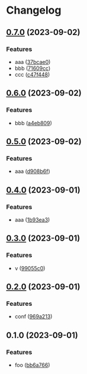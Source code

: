 # Changelog

## [0.7.0](https://github.com/saturday06/shadow-manipulation-lab/compare/v0.6.0...v0.7.0) (2023-09-02)


### Features

* aaa ([37bcae0](https://github.com/saturday06/shadow-manipulation-lab/commit/37bcae0dddd1ca96925795b68f02809d8593c7d1))
* bbb ([71609cc](https://github.com/saturday06/shadow-manipulation-lab/commit/71609ccc98ac89baff631ac5d1602515b47253bc))
* ccc ([c47f448](https://github.com/saturday06/shadow-manipulation-lab/commit/c47f448359666424ec588e8f63954aae19031468))

## [0.6.0](https://github.com/saturday06/shadow-manipulation-lab/compare/v0.5.0...v0.6.0) (2023-09-02)


### Features

* bbb ([a4eb809](https://github.com/saturday06/shadow-manipulation-lab/commit/a4eb809c31dbda1c7e29daa8f5e0e441cf15e5ce))

## [0.5.0](https://github.com/saturday06/shadow-manipulation-lab/compare/v0.4.0...v0.5.0) (2023-09-02)


### Features

* aaa ([d908b6f](https://github.com/saturday06/shadow-manipulation-lab/commit/d908b6f7ec36a356e4a5592545141ec364aebb10))

## [0.4.0](https://github.com/saturday06/shadow-manipulation-lab/compare/0.3.0...0.4.0) (2023-09-01)


### Features

* aaa ([1b93ea3](https://github.com/saturday06/shadow-manipulation-lab/commit/1b93ea35f90d68b3d51d4f04710492abe36040e3))

## [0.3.0](https://github.com/saturday06/shadow-manipulation-lab/compare/0.2.0...0.3.0) (2023-09-01)


### Features

* v ([99055c0](https://github.com/saturday06/shadow-manipulation-lab/commit/99055c05358d2f8c040da807c4848764ad157248))

## [0.2.0](https://github.com/saturday06/shadow-manipulation-lab/compare/v0.1.0...0.2.0) (2023-09-01)


### Features

* conf ([969a213](https://github.com/saturday06/shadow-manipulation-lab/commit/969a213e83684ee3ff8539cde361552af1dffab2))

## 0.1.0 (2023-09-01)


### Features

* foo ([bb6a766](https://github.com/saturday06/shadow-manipulation-lab/commit/bb6a766cc8d88f4190357f288b25b801af105842))
